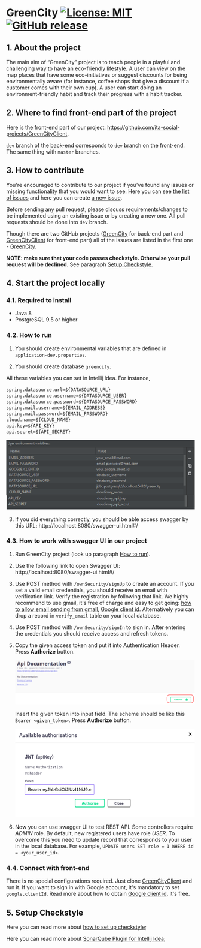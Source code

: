 # GreenCity    [![License: MIT](https://img.shields.io/badge/License-MIT-yellow.svg)](https://github.com/ita-social-projects/GreenCity/blob/master/LICENSE) [![GitHub release](https://img.shields.io/github/release/qubyte/rubidium/all.svg)](https://github.com/ita-social-projects/GreenCity/releases/)


## 1. About the project

The main aim of “GreenCity” project is to teach people in a playful and challenging way to have an eco-friendly lifestyle. A user can view on the map places that have some eco-initiatives or suggest discounts for being environmentally aware (for instance, coffee shops that give a discount if a customer comes with their own cup). А user can start doing an environment-friendly habit and track their progress with a habit tracker.

## 2. Where to find front-end part of the project

Here is the front-end part of our project: https://github.com/ita-social-projects/GreenCityClient.

`dev` branch of the back-end corresponds to `dev` branch on the front-end. The same thing with `master` branches.

## 3. How to contribute

You're encouraged to contribute to our project if you've found any issues or missing functionality that you would want to see. Here you can see [the list of issues](https://github.com/ita-social-projects/GreenCity/issues) and here you can create [a new issue](https://github.com/ita-social-projects/GreenCity/issues/new).

Before sending any pull request, please discuss requirements/changes to be implemented using an existing issue or by creating a new one. All pull requests should be done into `dev` branch.

Though there are two GitHub projects ([GreenCity](https://github.com/ita-social-projects/GreenCity) for back-end part and [GreenCityClient](https://github.com/ita-social-projects/GreenCityClient) for front-end part) all of the issues are listed in the first one - [GreenCity](https://github.com/ita-social-projects/GreenCity).

**NOTE: make sure that your code passes checkstyle. Otherwise your pull request will be declined**. See paragraph [Setup Checkstyle](#5-setup-checkstyle).

## 4. Start the project locally

### 4.1. Required to install

* Java 8
* PostgreSQL 9.5 or higher

### 4.2. How to run

1. You should create environmental variables that are defined in `application-dev.properties`.

2. You should create database `greencity`.


All these variables you can set in Intellij Idea. For instance,

```properties
spring.datasource.url=${DATASOURCE_URL}
spring.datasource.username=${DATASOURCE_USER}
spring.datasource.password=${DATASOURCE_PASSWORD}
spring.mail.username=${EMAIL_ADDRESS}
spring.mail.password=${EMAIL_PASSWORD}
cloud.name=${CLOUD_NAME}
api.key=${API_KEY}
api.secret=${API_SECRET}
```

![env-vars](./docs-photos/env-example.png)

3. If you did everything correctly, you should be able access swagger by this URL: http://localhost:8080/swagger-ui.html#/

### 4.3. How to work with swagger UI in our project

1. Run GreenCity project (look up paragraph [How to run](#42-how-to-run)).

2. Use the following link to open Swagger UI: http://localhost:8080/swagger-ui.html#/

3. Use POST method with `/ownSecurity/signUp` to create an account. If you set a valid email credentials, you should receive an email with verification link. Verify the registration by following that link. We highly recommend to use gmail, it's free of charge and easy to get going: [how to allow email sending from gmail](https://support.google.com/accounts/answer/6010255?authuser=2&p=less-secure-apps&hl=en&authuser=2&visit_id=637098532320915318-4087823934&rd=1),  [Google client id](https://developers.google.com/adwords/api/docs/guides/authentication). Alternatively you can drop a record in `verify_email` table on your local database.

4. Use POST method with `/ownSecurity/signIn` to sign in. After entering the credentials you should receive access and refresh tokens. 

5. Copy the given access token and put it into Authentication Header. Press **Authorize** button.

   ![Authentication-button-swagger](./docs-photos/authentication-swagger.png)

   Insert the given token into input field. The scheme should be like this `Bearer <given_token>`. Press **Authorize** button.

   ![Bearer-examle](./docs-photos/auth-bearer.png)

6. Now you can use swagger UI to test REST API. Some controllers require *ADMIN* role. By default, new registered users have role *USER*. To overcome this you need to update record that corresponds to your user in the local database. For example, `UPDATE users SET role = 1 WHERE id = <your_user_id>`.

### 4.4. Connect with front-end

There is no special configurations required. Just clone [GreenCityClient](https://github.com/ita-social-projects/GreenCityClient) and run it. If you want to sign in with Google account, it's mandatory to set `google.clientId`. Read more about how to obtain [Google client id](https://developers.google.com/adwords/api/docs/guides/authentication), it's free.

## 5. Setup Checkstyle

Here you can read more about [how to set up checkstyle](https://github.com/ita-social-projects/GreenCity/wiki/Setup-CheckStyle-to-your-IDE);

Here you can read more about [SonarQube Plugin for Intellij Idea](https://plugins.jetbrains.com/plugin/7238-sonarqube-community-plugin/);
